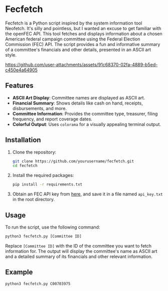 # Fecfetch

Fecfetch is a Python script inspired by the system information tool Neofetch. It's silly and pointless, but I wanted an excuse to get familiar with the openFEC API. This tool fetches and displays information about a chosen American federal campaign committee using the Federal Election Commission (FEC) API. The script provides a fun and informative summary of a committee's financials and other details, presented in an ASCII art style.


https://github.com/user-attachments/assets/91c68370-02fa-4889-b5ed-c450e4a64905


## Features

- **ASCII Art Display**: Committee names are displayed as ASCII art.
- **Financial Summary**: Shows details like cash on hand, receipts, disbursements, and more.
- **Committee Information**: Provides the committee type, treasurer, filing frequency, and report coverage dates.
- **Colorful Output**: Uses `colorama` for a visually appealing terminal output.

## Installation

1. Clone the repository:
   ```sh
   git clone https://github.com/yourusername/fecfetch.git
   cd fecfetch
   ```

2. Install the required packages:
   ```sh
   pip install -r requirements.txt
   ```

3. Obtain an FEC API key from [here](https://api.open.fec.gov/developers/), and save it in a file named `api_key.txt` in the root directory.

## Usage

To run the script, use the following command:

```sh
python3 fecfetch.py [Committee ID]
```

Replace `[Committee ID]` with the ID of the committee you want to fetch information for. The output will display the committee's name as ASCII art and a detailed summary of its financials and other relevant information.

## Example

```sh
python3 fecfetch.py C00703975
```


